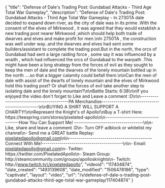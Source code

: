 {
    "title": "Defense of Dale's Trading Post: Gundabad Attacks - Third Age Total War Gameplay",
    "description": "Defense of Dale's Trading Post: Gundabad Attacks - Third Age Total War Gameplay - In 2730TA dale decided to expand down river, as the city of dale was in its prime .With the consent of the elves of Mirkwood , it was agreed that they would establish a new trading post nearer Mirkwood ,which should help both trade of dwarves and elves and make profit for men.\nIn 2750TA , the construction was well under way..and the dwarves and elves had sent some builders\/assistant to complete the trading post.But in the north, the orcs of Gundabad had sent a large raiding force , some say it was influenced by a wraith , which had influenced the orcs of Gundabad to the warpath .This might have been a long strategy from the forces of evil as they sought to keep the men of dale and the dwarves of the lonely mountain bottled up in the north ....so that a bigger calamity could befall them.\n\nCan the men of dale with assist of the dwarfs of lonely mountain and the elves of Mirkwood hold this trading post? Or shall the forces of evil take another step to isolating dale and the lonely mountain?\n\nBattle Starts: 6:38\n\nIf you enjoyed the video don't forget to Like and Leave a comment :D\n\n-----------------------------------------PA Merchandise----------------------------------------------\n\nBUYING A SHIRT WILL SUPPORT A CHARITY!\n\nRepresent the Knight's of Apollo!\nBuy a T-shirt Here: https:\/\/teespring.com\/stores\/pixelated-apollo\n\n----------------------------------How You Can Support Me! -----------------------------------\n\n- Like, share and leave a comment :D\n- Turn OFF adblock or whitelist my channel\n- Send me a GREAT battle Replay: pixelatedapollo@gmail.com\n\n------------------------------------------Connect With Me!-----------------------------------------\n\n- Email: pixelatedapollo@gmail.com\n- Twitter: https:\/\/twitter.com\/PixelatedApollo\n- Steam Group:  http:\/\/steamcommunity.com\/groups\/apollosknights\n- Twitch: http:\/\/www.twitch.tv\/pixelatedapollo",
    "videoid": "117404874",
    "date_created": "1493139608",
    "date_modified": "1506478186",
    "type": "captivate",
    "layout": "video",
    "url": "\/v\/defense-of-dale-s-trading-post-gundabad-attacks-third-age-total-war-gameplay\/117404874"
}